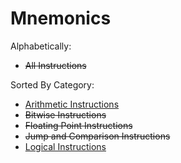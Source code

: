 # Mnemonics
Alphabetically:
 * ~~All Instructions~~

Sorted By Category:
 * [Arithmetic Instructions](arithmetic.md)
 * ~~Bitwise Instructions~~
 * ~~Floating Point Instructions~~
 * ~~Jump and Comparison Instructions~~
 * [Logical Instructions](logical.md)
